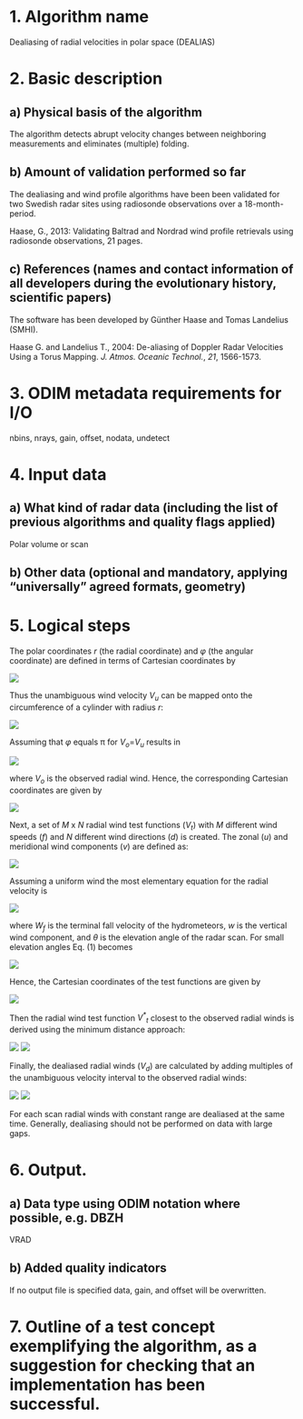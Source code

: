 # 1. Algorithm name
Dealiasing of radial velocities in polar space (DEALIAS)

# 2. Basic description
## a) Physical basis of the algorithm
The algorithm detects abrupt velocity changes between neighboring measurements and eliminates (multiple) folding.

## b) Amount of validation performed so far
The dealiasing and wind profile algorithms have been been validated for two Swedish radar sites using radiosonde observations over a 18-month-period.

Haase, G., 2013: Validating Baltrad and Nordrad wind profile retrievals using radiosonde observations, 21 pages.

## c) References (names and contact information of all developers during the evolutionary history, scientific papers)
The software has been developed by Günther Haase and Tomas Landelius (SMHI).

Haase G. and Landelius T., 2004: De-aliasing of Doppler Radar Velocities Using a Torus Mapping. _J. Atmos. Oceanic Technol._, *21*, 1566-1573.

# 3. ODIM metadata requirements for I/O
nbins, nrays, gain, offset, nodata, undetect

# 4. Input data
## a) What kind of radar data (including the list of previous algorithms and quality flags applied)
Polar volume or scan

## b) Other data (optional and mandatory, applying “universally” agreed formats, geometry)
# 5. Logical steps
The polar coordinates _r_ (the radial coordinate) and _φ_ (the angular coordinate) are defined in terms of Cartesian coordinates by

 <img src="https://render.githubusercontent.com/render/math?math=\begin{align*}
x = r \cos \phi\\
y = r \sin \phi
\end{align*}" />

<!--	
	#!latex
	\begin{eqnarray*}
	 x & = & r \cos \phi \\
	 y & = & r \sin \phi \;.
	\end{eqnarray*}
-->	
	
Thus the unambiguous wind velocity _V<sub>u</sub>_ can be mapped onto the circumference of a cylinder with radius _r_:

<img src="https://render.githubusercontent.com/render/math?math=\begin{equation*}
2 \pi r \frac{V_u}{\pi} \:.
\end{equation*}" />

<!--	
	#!latex
	\begin{equation*}
	  2 \pi r \frac{V_u}{\pi} \;.
	\end{equation*}
-->	
	
Assuming that _φ_ equals π for _V<sub>o</sub>_=_V<sub>u</sub>_ results in

<img src="https://render.githubusercontent.com/render/math?math=\begin{equation*}
	  \phi = V_o \: \frac{\pi}{V_u}
	\end{equation*}" />
	
<!--	
	#!latex
	\begin{equation*}
	  \phi = V_o \; \frac{\pi}{V_u}
	\end{equation*}
-->	
	
where _V<sub>o</sub>_ is the observed radial wind. Hence, the corresponding Cartesian coordinates are given by

<img src="https://render.githubusercontent.com/render/math?math=\begin{align*}
x_o = \frac{V_u}{\pi} \cos \left( V_o \: \frac{\pi}{V_u} \right)\\
y_o = \frac{V_u}{\pi} \sin \left( V_o \: \frac{\pi}{V_u} \right)
\end{align*}" />

<!--	
	#!latex
	\begin{eqnarray*}
	  x_o & = & \frac{V_u}{\pi} \cos \left( V_o \; \frac{\pi}{V_u} \right) \\
	  y_o & = & \frac{V_u}{\pi} \sin \left( V_o \; \frac{\pi}{V_u} \right) \;.
	\end{eqnarray*}
-->	
	
Next, a set of _M_ x _N_ radial wind test functions (_V<sub>t</sub>_) with _M_ different wind speeds (_f_) and _N_ different wind directions (_d_) is created. The zonal (_u_) and meridional wind components (_v_) are defined as:

<img src="https://render.githubusercontent.com/render/math?math=\begin{align*}
u_{ij} = f_i \: \sin d_j \:\:\: i=1, ..., M \mbox{ and } j=1, ..., N\\
v_{ij} = f_i \: \cos d_j \:\:\: i=1, ..., M \mbox{ and } j=1, ..., N
\end{align*}" />


<!--	
	#!latex
	\begin{eqnarray*}
	  u_{ij} & = & f_i \; \sin d_j \;\;\; i=1, ..., M \mbox{ and } j=1, ..., N \\
	  v_{ij} & = & f_i \; \cos d_j \;\;\; i=1, ..., M \mbox{ and } j=1, ..., N \;.
	  \end{eqnarray*}
-->	  
	
Assuming a uniform wind the most elementary equation for the radial velocity is

<img src="https://render.githubusercontent.com/render/math?math=\begin{equation*}
(V_t)_{ij} = (w_{ij} %2B W_f) \sin \theta %2B u_{ij} \cos \theta \sin \phi %2B v_{ij} \cos \theta \cos \phi \hspace{10mm} (1)
\end{equation*}" />

<!--	
	#!latex
	\begin{equation*}
	  (V_t)_{ij} = (w_{ij} + W_f) \sin \theta + u_{ij} \cos \theta \sin \phi + v_{ij} \cos \theta \cos \phi \hspace{10mm} (1)
	\end{equation*}
-->	
	
where _W<sub>f</sub>_ is the terminal fall velocity of the hydrometeors, _w_ is the vertical wind component, and _θ_ is the elevation angle of the radar scan. For small elevation angles Eq. (1) becomes

<img src="https://render.githubusercontent.com/render/math?math=\begin{equation*}
(V_t)_{ij} = u_{ij} \sin\phi %2B v_{ij} \cos\phi
\end{equation*}" />

<!--	
	#!latex
	\begin{equation*}
	  (V_t)_{ij} = u_{ij} \sin\phi + v_{ij} \cos\phi \;.
	\end{equation*}
-->	
	
Hence, the Cartesian coordinates of the test functions are given by

<img src="https://render.githubusercontent.com/render/math?math=\begin{align*}
(x_t)_{ij} = \frac{V_u}{\pi} \cos \left( (V_t)_{ij} \: \frac{\pi}{V_u} \right)\\
(y_t)_{ij} = \frac{V_u}{\pi} \sin \left( (V_t)_{ij} \: \frac{\pi}{V_u} \right)
\end{align*}" />

<!--	
	#!latex
	\begin{eqnarray*}
	  (x_t)_{ij} & = & \frac{V_u}{\pi} \cos \left( (V_t)_{ij} \; \frac{\pi}{V_u} \right) \\
	  (y_t)_{ij} & = & \frac{V_u}{\pi} \sin \left( (V_t)_{ij} \; \frac{\pi}{V_u} \right) \;.
	\end{eqnarray*}
-->	
	
Then the radial wind test function _V<sup>*</sup><sub>t</sub>_ closest to the observed radial winds is derived using the minimum distance approach:

<img src="https://render.githubusercontent.com/render/math?math=x_t^*, y_t^* = \min\limits_{ij} \left\{ \left|(x_t)_{ij}-x_o\right| %2B \left|(y_t)_{ij}-y_o\right| \right\}" />

<img src="https://render.githubusercontent.com/render/math?math=V_t^* = u^* \sin\phi %2B v^* \cos\phi" />

<!--
	#!latex
	\begin{eqnarray*}
	  x_t^*, y_t^* & = & \min\limits_{ij} \left\{ \left|(x_t)_{ij}-x_o\right| + \left|(y_t)_{ij}-y_o\right| \right\} \\
	  V_t^* & = & u^* \sin\phi + v^* \cos\phi \;.
	\end{eqnarray*}
-->	
	
Finally, the dealiased radial winds (_V<sub>d</sub>_) are calculated by adding multiples of the unambiguous velocity interval to the observed radial winds:

<img src="https://render.githubusercontent.com/render/math?math=k^* = \min\limits_{k} \left\{ \left|2\,k\,V_u - (V_t^* -V_o)\right| \right\} \:\:\: k \in \{..., -2, -1, 0, 1, 2, ...\}" />

<img src="https://render.githubusercontent.com/render/math?math=V_d = V_o + 2\,k^*\,V_u" />
	
<!--	
	#!latex
	\begin{eqnarray*}
	  k^* & = & \min\limits_{k} \left\{ \left|2\,k\,V_u - (V_t^* -V_o)\right| \right\} \;\;\; k \in \{..., -2, -1, 0, 1, 2, ...\} \\
	  V_d & = & V_o + 2\,k^*\,V_u \;.
	\end{eqnarray*}
-->	
	
For each scan radial winds with constant range are dealiased at the same time. Generally, dealiasing should not be performed on data with large gaps.

# 6. Output.
## a) Data type using ODIM notation where possible, e.g. DBZH
VRAD

## b) Added quality indicators
If no output file is specified data, gain, and offset will be overwritten.

# 7. Outline of a test concept exemplifying the algorithm, as a suggestion for checking that an implementation has been successful.
